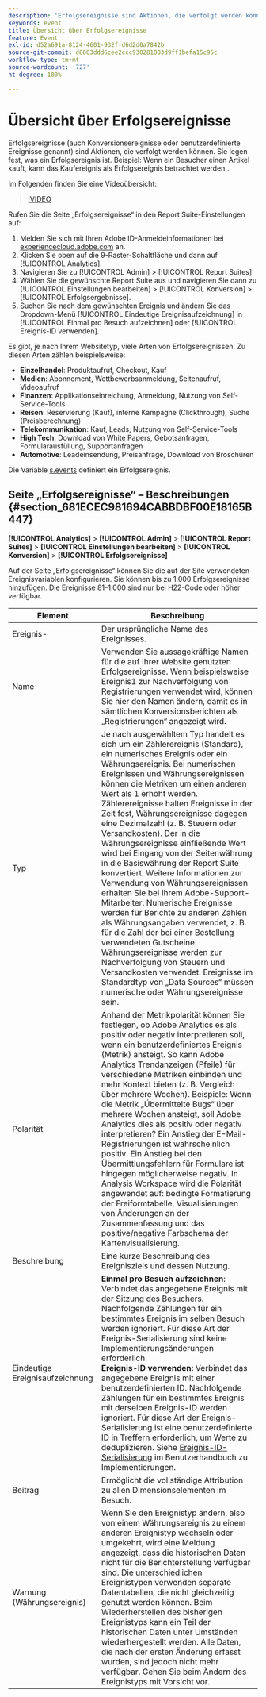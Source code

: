 ```yaml
---
description: 'Erfolgsereignisse sind Aktionen, die verfolgt werden können. Sie legen fest, was ein Erfolgsereignis ist. Beispiel: Wenn ein Besucher einen Artikel kauft, kann das Kaufereignis als Erfolgsereignis betrachtet werden..'
keywords: event
title: Übersicht über Erfolgsereignisse
feature: Event
exl-id: d52a691a-8124-4601-932f-d6d2d0a7842b
source-git-commit: d8603ddd6cee2ccc930281003d9ff1befa15c95c
workflow-type: tm+mt
source-wordcount: '727'
ht-degree: 100%

---
```


# Übersicht über Erfolgsereignisse

Erfolgsereignisse (auch Konversionsereignisse oder benutzerdefinierte Ereignisse genannt) sind Aktionen, die verfolgt werden können. Sie legen fest, was ein Erfolgsereignis ist. Beispiel: Wenn ein Besucher einen Artikel kauft, kann das Kaufereignis als Erfolgsereignis betrachtet werden..

Im Folgenden finden Sie eine Videoübersicht:

>[!VIDEO](https://video.tv.adobe.com/v/28764/?quality=12)

Rufen Sie die Seite „Erfolgsereignisse“ in den Report Suite-Einstellungen auf:

1. Melden Sie sich mit Ihren Adobe ID-Anmeldeinformationen bei [experiencecloud.adobe.com](https://experiencecloud.adobe.com) an.
2. Klicken Sie oben auf die 9-Raster-Schaltfläche und dann auf [!UICONTROL Analytics].
3. Navigieren Sie zu [!UICONTROL Admin] > [!UICONTROL Report Suites]
4. Wählen Sie die gewünschte Report Suite aus und navigieren Sie dann zu [!UICONTROL Einstellungen bearbeiten] > [!UICONTROL Konversion] > [!UICONTROL Erfolgsergebnisse].
5. Suchen Sie nach dem gewünschten Ereignis und ändern Sie das Dropdown-Menü [!UICONTROL Eindeutige Ereignisaufzeichnung] in [!UICONTROL Einmal pro Besuch aufzeichnen] oder [!UICONTROL Ereignis-ID verwenden].

Es gibt, je nach Ihrem Websitetyp, viele Arten von Erfolgsereignissen. Zu diesen Arten zählen beispielsweise:

* **Einzelhandel**: Produktaufruf, Checkout, Kauf
* **Medien**: Abonnement, Wettbewerbsanmeldung, Seitenaufruf, Videoaufruf
* **Finanzen**: Applikationseinreichung, Anmeldung, Nutzung von Self-Service-Tools
* **Reisen**: Reservierung (Kauf), interne Kampagne (Clickthrough), Suche (Preisberechnung)
* **Telekommunikation**: Kauf, Leads, Nutzung von Self-Service-Tools
* **High Tech**: Download von White Papers, Gebotsanfragen, Formularausfüllung, Supportanfragen
* **Automotive**: Leadeinsendung, Preisanfrage, Download von Broschüren

Die Variable [s.events](https://experienceleague.adobe.com/docs/analytics/implementation/vars/page-vars/events/event-serialization.html?lang=de) definiert ein Erfolgsereignis.

## Seite „Erfolgsereignisse“ – Beschreibungen  {#section_681ECEC981694CABBDBF00E18165B447}

**[!UICONTROL Analytics]** > **[!UICONTROL Admin]** > **[!UICONTROL Report Suites]** > **[!UICONTROL Einstellungen bearbeiten]** > **[!UICONTROL Konversion]** > **[!UICONTROL Erfolgsereignisse]**

Auf der Seite „Erfolgsereignisse“ können Sie die auf der Site verwendeten Ereignisvariablen konfigurieren. Sie können bis zu 1.000 Erfolgsereignisse hinzufügen. Die Ereignisse 81–1.000 sind nur bei H22-Code oder höher verfügbar.

| Element | Beschreibung |
|--- |--- |
| Ereignis- | Der ursprüngliche Name des Ereignisses. |
| Name | Verwenden Sie aussagekräftige Namen für die auf Ihrer Website genutzten Erfolgsereignisse. Wenn beispielsweise Ereignis1 zur Nachverfolgung von Registrierungen verwendet wird, können Sie hier den Namen ändern, damit es in sämtlichen Konversionsberichten als „Registrierungen“ angezeigt wird. |
| Typ | Je nach ausgewähltem Typ handelt es sich um ein Zählerereignis (Standard), ein numerisches Ereignis oder ein Währungsereignis. Bei numerischen Ereignissen und Währungsereignissen können die Metriken um einen anderen Wert als 1 erhöht werden.  Zählerereignisse halten Ereignisse in der Zeit fest, Währungsereignisse dagegen eine Dezimalzahl (z. B. Steuern oder Versandkosten). Der in die Währungsereignisse einfließende Wert wird bei Eingang von der Seitenwährung in die Basiswährung der Report Suite konvertiert. Weitere Informationen zur Verwendung von Währungsereignissen erhalten Sie bei Ihrem Adobe-Support-Mitarbeiter. Numerische Ereignisse werden für Berichte zu anderen Zahlen als Währungsangaben verwendet, z. B. für die Zahl der bei einer Bestellung verwendeten Gutscheine. Währungsereignisse werden zur Nachverfolgung von Steuern und Versandkosten verwendet. Ereignisse im Standardtyp von „Data Sources“ müssen numerische oder Währungsereignisse sein. |
| Polarität | Anhand der Metrikpolarität können Sie festlegen, ob Adobe Analytics es als positiv oder negativ interpretieren soll, wenn ein benutzerdefiniertes Ereignis (Metrik) ansteigt. So kann Adobe Analytics Trendanzeigen (Pfeile) für verschiedene Metriken einbinden und mehr Kontext bieten (z. B. Vergleich über mehrere Wochen).  Beispiele: Wenn die Metrik „Übermittelte Bugs“ über mehrere Wochen ansteigt, soll Adobe Analytics dies als positiv oder negativ interpretieren? Ein Anstieg der E-Mail-Registrierungen ist wahrscheinlich positiv. Ein Anstieg bei den Übermittlungsfehlern für Formulare ist hingegen möglicherweise negativ.  In Analysis Workspace wird die Polarität angewendet auf: bedingte Formatierung der Freiformtabelle, Visualisierungen von Änderungen an der Zusammenfassung und das positive/negative Farbschema der Kartenvisualisierung. |
| Beschreibung | Eine kurze Beschreibung des Ereignisziels und dessen Nutzung. |
| Eindeutige Ereignisaufzeichnung | **Einmal pro Besuch aufzeichnen**: Verbindet das angegebene Ereignis mit der Sitzung des Besuchers. Nachfolgende Zählungen für ein bestimmtes Ereignis im selben Besuch werden ignoriert. Für diese Art der Ereignis-Serialisierung sind keine Implementierungsänderungen erforderlich.<br>**Ereignis-ID verwenden:** Verbindet das angegebene Ereignis mit einer benutzerdefinierten ID. Nachfolgende Zählungen für ein bestimmtes Ereignis mit derselben Ereignis-ID werden ignoriert. Für diese Art der Ereignis-Serialisierung ist eine benutzerdefinierte ID in Treffern erforderlich, um Werte zu deduplizieren. Siehe [Ereignis-ID-Serialisierung](../../../implement/vars/page-vars/events/event-serialization.md) im Benutzerhandbuch zu Implementierungen. |
| Beitrag | Ermöglicht die vollständige Attribution zu allen Dimensionselementen im Besuch. |
| Warnung (Währungsereignis) | Wenn Sie den Ereignistyp ändern, also von einem Währungsereignis zu einem anderen Ereignistyp wechseln oder umgekehrt, wird eine Meldung angezeigt, dass die historischen Daten nicht für die Berichterstellung verfügbar sind.  Die unterschiedlichen Ereignistypen verwenden separate Datentabellen, die nicht gleichzeitig genutzt werden können. Beim Wiederherstellen des bisherigen Ereignistyps kann ein Teil der historischen Daten unter Umständen wiederhergestellt werden. Alle Daten, die nach der ersten Änderung erfasst wurden, sind jedoch nicht mehr verfügbar. Gehen Sie beim Ändern des Ereignistyps mit Vorsicht vor. |
